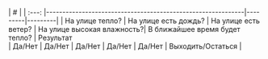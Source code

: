 |   #   |
| :---: |-------------------------------------------------------------|---------|---------|
|   На улице тепло? |  На улице есть дождь? | На улице есть ветер? | На улице высокая влажность?| В ближайшее время будет тепло? | Результат                                
|       Да/Нет      | Да/Нет |       Да/Нет      |      Да/Нет      |       Да/Нет      |   Выходить/Остаться      |      
